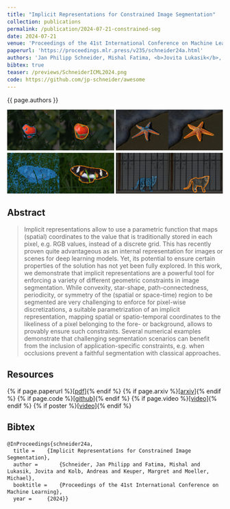 ```yaml
---
title: "Implicit Representations for Constrained Image Segmentation"
collection: publications
permalink: /publication/2024-07-21-constrained-seg
date: 2024-07-21
venue: 'Proceedings of the 41st International Conference on Machine Learning'
paperurl: 'https://proceedings.mlr.press/v235/schneider24a.html'
authors: 'Jan Philipp Schneider, Mishal Fatima, <b>Jovita Lukasik</b>, Andreas Kolb, Margret Keuper, Michael Moeller'
bibtex: true
teaser: /previews/SchneiderICML2024.png
code: https://github.com/jp-schneider/awesome
---
```


{{ page.authors }}

<img class="pub_teaser" src="../images/previews/SchneiderICML2024.png" alt="Teaser Image" title="teaser" />

## Abstract 

> Implicit representations allow to use a parametric function that maps (spatial) coordinates to the value that is traditionally stored in each pixel, e.g. RGB values, instead of a discrete grid. This has recently proven quite advantageous as an internal representation for images or scenes for deep learning models. Yet, its potential to ensure certain properties of the solution has not yet been fully explored. In this work, we demonstrate that implicit representations are a powerful tool for enforcing a variety of different geometric constraints in image segmentation. While convexity, star-shape, path-connectedness, periodicity, or symmetry of the (spatial or space-time) region to be segmented are very challenging to enforce for pixel-wise discretizations, a suitable parametrization of an implicit representation, mapping spatial or spatio-temporal coordinates to the likeliness of a pixel belonging to the fore- or background, allows to provably ensure such constraints. Several numerical examples demonstrate that challenging segmentation scenarios can benefit from the inclusion of application-specific constraints, e.g. when occlusions prevent a faithful segmentation with classical approaches.

## Resources

{% if page.paperurl %}<a href=" {{ page.paperurl }} ">[pdf]</a>{% endif %} {% if page.arxiv %}<a href=" {{ page.arxiv }} ">[arxiv]</a>{% endif %} {% if page.code %}<a href=" {{ page.code }} ">[github]</a>{% endif %} {% if page.video %}<a href=" {{ page.video }} ">[video]</a>{% endif %} {% if poster %}<a href=" {{ page.poster }} ">[video]</a>{% endif %}

## Bibtex 
	     
	@InProceedings{schneider24a,
	  title = 	 {Implicit Representations for Constrained Image Segmentation},
	  author =       {Schneider, Jan Philipp and Fatima, Mishal and Lukasik, Jovita and Kolb, Andreas and Keuper, Margret and Moeller, Michael},
	  booktitle = 	 {Proceedings of the 41st International Conference on Machine Learning},
	  year = 	 {2024}}



